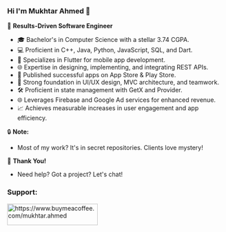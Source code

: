 ### Hi I'm Mukhtar Ahmed 👋

🚀 **Results-Driven Software Engineer**

- 🎓 Bachelor's in Computer Science with a stellar 3.74 CGPA.
- 💻 Proficient in C++, Java, Python, JavaScript, SQL, and Dart.
- 📱 Specializes in Flutter for mobile app development.
- 🌐 Expertise in designing, implementing, and integrating REST APIs.
- 🚀 Published successful apps on App Store & Play Store.
- 🌟 Strong foundation in UI/UX design, MVC architecture, and teamwork.
- 🛠️ Proficient in state management with GetX and Provider.
- 🌐 Leverages Firebase and Google Ad services for enhanced revenue.
- 📈 Achieves measurable increases in user engagement and app efficiency.

🔒 **Note:**
  - Most of my work? It's in secret repositories. Clients love mystery!

🙏 **Thank You!**
  - Need help? Got a project? Let's chat!
<h3 align="left">Support:</h3>
<p><a href="https://www.buymeacoffee.com/https://www.buymeacoffee.com/mukhtar.ahmed"> <img align="left" src="https://cdn.buymeacoffee.com/buttons/v2/default-yellow.png" height="50" width="210" alt="https://www.buymeacoffee.com/mukhtar.ahmed" /></a></p><br><br>




